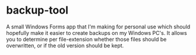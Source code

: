 # backup-tool
A small Windows Forms app that I'm making for personal use which should hopefully make it easier to create backups on my Windows PC's. It allows you to determine per file-extension whether those files should be overwritten, or if the old version should be kept.
